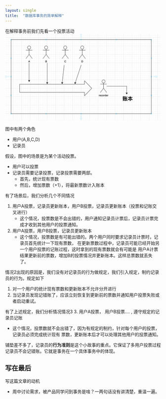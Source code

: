 ```yaml
---
layout: single
title:  "数据库事务的简单解释"
---
```


在解释事务前我们先看一个投票活动
![事务小故事](/assets/images/transaction.png)

图中有两个角色
* 用户(A,B,C,D)
* 记录员

假设，图中的场景是为某个活动投票。
* 用户可以投票
* 记录员需要记录投票，记录投票需要两部。
  * 首先，统计现有票数
  * 然后，增加票数（+1），将最新票数计入账本

有了场景后，我们分析几个不同情况
1. 用户A投票，记录员更新账本，用户B投票，记录员更新账本（投票和记账交叉进行）
   * 这个情况，投票数是不会出错的，用户通知记录员计票后，记录员计票完成才收到其他用户的投票通知。
2. 用户A投票，用户B投票，记录员更新账本
   * 这个情况，投票数是有可能出错的。两个用户同时要求记录员计票时，记录员首先统计一下现有票数，
   在更新票数过程中，记录员可能已经开始另一个用户投票的记账过程，这时拿到的现有票数就会有可能是
   用户A计票结果更新前的票数，增加B的投票情况并更新账本。这样总票数就丢失了。

情况2出现的原因是，我们没有对记录员的行为做规定，我们引入规定，制约记录员的行为。规定如下
1. 对一个用户的统计现有票数和更新账本不允许分开进行
2. 当记录员发现记错账了，应该立刻恢复到更新前的票数并通知用户投票失败或者启动重试。

有了上述规定，我们分析情况情况3
3. 用户A投票， 用户B投票.... , 遵守规定的记录员记账
   * 这个情况，投票数就不会出错了，因为有规定的制约，针对每个用户的投票，记录员必须完成统计现有
   票数，更新账本后才可以处理其他用户的投票通知。



铺垫差不多了，记录员的**行为准则**是这个小故事的重点。它保证了多用户投票过程记录员不会记错账。它就是事务在一个具体事务中的体现。

## 写在最后
写这篇文章的动机
* 周中讨论需求，被产品同学问到事务是啥？一两句话没有讲清楚，重温一遍。









